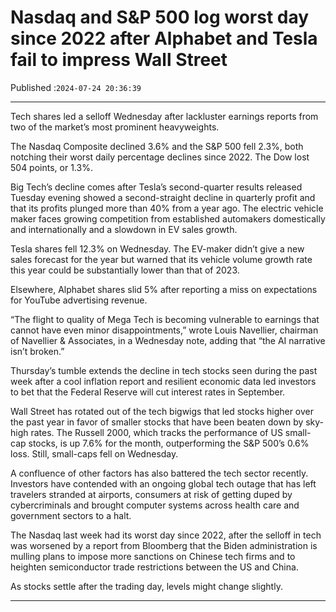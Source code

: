 # Nasdaq and S&P 500 log worst day since 2022 after Alphabet and Tesla fail to impress Wall Street

Published :`2024-07-24 20:36:39`

---

Tech shares led a selloff Wednesday after lackluster earnings reports from two of the market’s most prominent heavyweights.

The Nasdaq Composite declined 3.6% and the S&P 500 fell 2.3%, both notching their worst daily percentage declines since 2022. The Dow lost 504 points, or 1.3%.

Big Tech’s decline comes after Tesla’s second-quarter results released Tuesday evening showed a second-straight decline in quarterly profit and that its profits plunged more than 40% from a year ago. The electric vehicle maker faces growing competition from established automakers domestically and internationally and a slowdown in EV sales growth.

Tesla shares fell 12.3% on Wednesday. The EV-maker didn’t give a new sales forecast for the year but warned that its vehicle volume growth rate this year could be substantially lower than that of 2023.

Elsewhere, Alphabet shares slid 5% after reporting a miss on expectations for YouTube advertising revenue.

“The flight to quality of Mega Tech is becoming vulnerable to earnings that cannot have even minor disappointments,” wrote Louis Navellier, chairman of Navellier & Associates, in a Wednesday note, adding that “the AI narrative isn’t broken.”

Thursday’s tumble extends the decline in tech stocks seen during the past week after a cool inflation report and resilient economic data led investors to bet that the Federal Reserve will cut interest rates in September.

Wall Street has rotated out of the tech bigwigs that led stocks higher over the past year in favor of smaller stocks that have been beaten down by sky-high rates. The Russell 2000, which tracks the performance of US small-cap stocks, is up 7.6% for the month, outperforming the S&P 500’s 0.6% loss. Still, small-caps fell on Wednesday.

A confluence of other factors has also battered the tech sector recently. Investors have contended with an ongoing global tech outage that has left travelers stranded at airports, consumers at risk of getting duped by cybercriminals and brought computer systems across health care and government sectors to a halt.

The Nasdaq last week had its worst day since 2022, after the selloff in tech was worsened by a report from Bloomberg that the Biden administration is mulling plans to impose more sanctions on Chinese tech firms and to heighten semiconductor trade restrictions between the US and China.

As stocks settle after the trading day, levels might change slightly.

---

